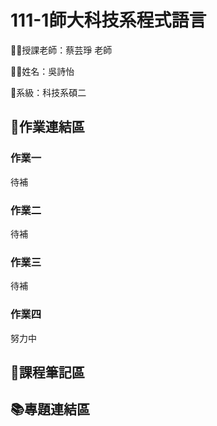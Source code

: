 # 111-1師大科技系程式語言

👩‍🏫授課老師：蔡芸琤 老師

🙋‍♀️姓名：吳詩怡

📂系級：科技系碩二

## 📃作業連結區

### 作業一
待補

### 作業二
待補

### 作業三
待補

### 作業四
努力中

## 📙課程筆記區


## 📚專題連結區
